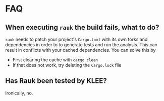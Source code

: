 # FAQ

## When executing `rauk` the build fails, what to do?
`rauk` needs to patch your project's `Cargo.toml` with its own forks and dependencies in order to to generate tests and run the analysis.
This can result in conflicts with your cached dependencies. You can solve this by
* First clearing the cache with `cargo clean`
* If that does not work, try deleting the `Cargo.lock` file

## Has Rauk been tested by KLEE?
Ironically, no.
